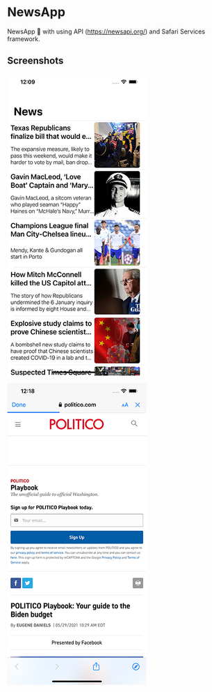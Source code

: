 # NewsApp
NewsApp :page_facing_up: with using API (https://newsapi.org/) and Safari Services framework.

## Screenshots
![Screenshot1](https://github.com/val-po/NewsApp/blob/main/NewsApp/Screenshots/Screenshot1.png)

![Screenshot2](https://github.com/val-po/NewsApp/blob/main/NewsApp/Screenshots/Screenshot2.png)
